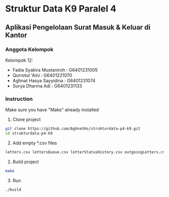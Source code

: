 # Struktur Data K9 Paralel 4

## Aplikasi Pengelolaan Surat Masuk & Keluar di Kantor

### Anggota Kelompok

Kelompok 12:

- Fadia Syakira Mustaniroh : G6401231005
- Qurrotul 'Aini : G6401221070
- Aghnat Hasya Sayyidina : G6401231074
- Surya Dharma Adi : G6401231133

### Instruction
Make sure you have "Make" already installed

1. Clone project

```sh
git clone https://github.com/AghnatHs/strukturdata-p4-k9.git
cd strukturdata-p4-k9
```
2. Add empty *.csv files

```sh
letters.csv lettersQueue.csv letterStatusHistory.csv outgoingLetters.csv
```

2. Build project

```sh
make
```

3. Run

```sh
./build
```
